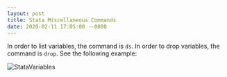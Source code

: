 ```yaml
---
layout: post
title: Stata Miscellaneous Commands
date: 2020-02-11 17:05:00 --0000
---
```

In order to list variables, the command is ```ds```. In order to drop variables, the command is ```drop```. See the following example:

![StataVariables](/images/stata-variables.jpg "Stata Variables")
